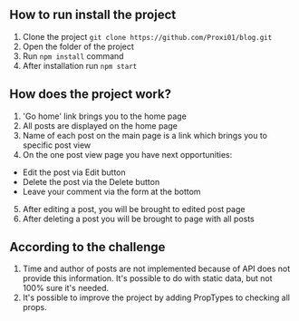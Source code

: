 ## How to run install the project
1. Clone the project `git clone https://github.com/Proxi01/blog.git`
2. Open the folder of the project 
3. Run `npm install` command
4. After installation run `npm start`

## How does the project work?
1. 'Go home' link brings you to the home page 
2. All posts are displayed on the home page 
3. Name of each post on the main page is a link which brings you to specific post view
4. On the one post view page you have next opportunities: 
  * Edit the post via Edit button
  * Delete the post via the Delete button
  * Leave your comment via the form at the bottom
5. After editing a post, you will be brought to edited post page 
6. After deleting a post you will be brought to page with all posts

## According to the challenge
1. Time and author of posts are not implemented because of API does not provide this information. It's possible to do with static data, but not 100% sure it's needed.
2. It's possible to improve the project by adding PropTypes to  checking all props.
